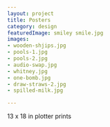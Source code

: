 ```yaml
---
layout: project
title: Posters
category: design
featuredImage: smiley smile.jpg
images:
- wooden-shjips.jpg
- pools-1.jpg
- pools-2.jpg
- audio-swap.jpg
- whitney.jpg
- one-bomb.jpg
- draw-straws-2.jpg
- spilled-milk.jpg

---
```

13 x 18 in
plotter prints
